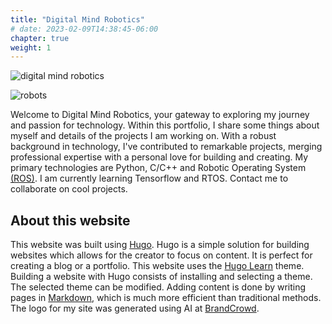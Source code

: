 ```yaml
---
title: "Digital Mind Robotics"
# date: 2023-02-09T14:38:45-06:00
chapter: true
weight: 1
---
```

![digital mind robotics](/images/fulllogogreen.png?width=500)

![robots](/images/robots.jpg?width=500)

Welcome to Digital Mind Robotics, your gateway to exploring my journey and passion for technology. Within this portfolio, I share some things about myself and details of the projects I am working on. With a robust background in technology, I've contributed to remarkable projects, merging professional expertise with a personal love for building and creating.  My primary technologies are Python, C/C++ and Robotic Operating System [(ROS)](https://docs.ros.org/en/humble/index.html).  I am currently learning Tensorflow and RTOS.  Contact me to collaborate on cool projects.

## About this website

This website was built using [Hugo](https://gohugo.io/).  Hugo is a simple solution for building websites which allows for the creator to focus on content.  It is perfect for creating a blog or a portfolio.  This website uses the [Hugo Learn](https://learn.netlify.app/en/) theme.  Building a website with Hugo consists of installing and selecting a theme.  The selected theme can be modified.  Adding content is done by writing pages in [Markdown](https://www.markdownguide.org/), which is much more efficient than traditional methods.  The logo for my site was generated using AI at [BrandCrowd](https://www.brandcrowd.com/).
